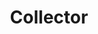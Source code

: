 ---
layout: item
title: Collector
description: Stag beetle, keys, teeth. Dream logic.
image: partsInside_Scan02.jpg
tags:

- keys

- bugs

- teeth
ID: parts-inside
---